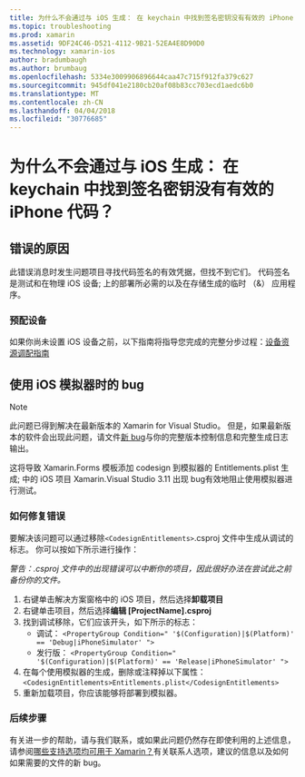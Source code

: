 ```yaml
---
title: 为什么不会通过与 iOS 生成： 在 keychain 中找到签名密钥没有有效的 iPhone 代码？
ms.topic: troubleshooting
ms.prod: xamarin
ms.assetid: 9DF24C46-D521-4112-9B21-52EA4E8D90D0
ms.technology: xamarin-ios
author: bradumbaugh
ms.author: brumbaug
ms.openlocfilehash: 5334e3009906896644caa47c715f912fa379c627
ms.sourcegitcommit: 945df041e2180cb20af08b83cc703ecd1aedc6b0
ms.translationtype: MT
ms.contentlocale: zh-CN
ms.lasthandoff: 04/04/2018
ms.locfileid: "30776685"
---
```

# <a name="why-does-my-ios-build-fail-with-no-valid-iphone-code-signing-keys-found-in-keychain"></a>为什么不会通过与 iOS 生成： 在 keychain 中找到签名密钥没有有效的 iPhone 代码？

## <a name="cause-of-the-error"></a>错误的原因
此错误消息时发生问题项目寻找代码签名的有效凭据，但找不到它们。 代码签名是测试和在物理 iOS 设备; 上的部署所必需的以及在存储生成的临时 （&） 应用程序。 


### <a name="provisioning-devices"></a>预配设备
如果你尚未设置 iOS 设备之前，以下指南将指导您完成的完整分步过程：[设备资源调配指南](~/ios/get-started/installation/device-provisioning/index.md)


## <a name="bug-when-using-ios-simulator"></a>使用 iOS 模拟器时的 bug

> [!NOTE]
> 此问题已得到解决在最新版本的 Xamarin for Visual Studio。 但是，如果最新版本的软件会出现此问题，请文件[新 bug](~/cross-platform/troubleshooting/questions/howto-file-bug.md)与你的完整版本控制信息和完整生成日志输出。


这将导致 Xamarin.Forms 模板添加 codesign 到模拟器的 Entitlements.plist 生成; 中的 iOS 项目 Xamarin.Visual Studio 3.11 出现 bug有效地阻止使用模拟器进行测试。

### <a name="how-to-fix"></a>如何修复错误
要解决该问题可以通过移除`<CodesignEntitlements>`.csproj 文件中生成从调试的标志。 你可以按如下所示进行操作：

*警告：.csproj 文件中的出现错误可以中断你的项目，因此很好办法在尝试此之前备份你的文件。*

1. 右键单击解决方案窗格中的 iOS 项目，然后选择**卸载项目**
2. 右键单击项目，然后选择**编辑 [ProjectName].csproj**
3. 找到调试移除，它们应该开头，如下所示的标志：
   - 调试： `<PropertyGroup Condition=" '$(Configuration)|$(Platform)' == 'Debug|iPhoneSimulator' ">`
   - 发行版： `<PropertyGroup Condition=" '$(Configuration)|$(Platform)' == 'Release|iPhoneSimulator' ">`
4. 在每个使用模拟器的生成，删除或注释掉以下属性： `<CodesignEntitlements>Entitlements.plist</CodesignEntitlements>`
5. 重新加载项目，你应该能够将部署到模拟器。

### <a name="next-steps"></a>后续步骤
有关进一步的帮助，请与我们联系，或如果此问题仍然存在即使利用的上述信息，请参阅[哪些支持选项均可用于 Xamarin？](~/cross-platform/troubleshooting/support-options.md)有关联系人选项，建议的信息以及如何如果需要的文件的新 bug。 
